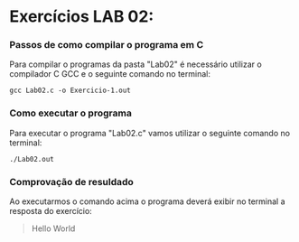 # Exercícios LAB 02:

### Passos de como compilar o programa em C

Para compilar o programas da pasta "Lab02" é necessário utilizar o compilador C GCC e o seguinte comando no terminal:

`gcc Lab02.c -o Exercicio-1.out`

### Como executar o programa

Para executar o programa "Lab02.c" vamos utilizar o seguinte comando no terminal: 

`./Lab02.out`

### Comprovação de resuldado

Ao executarmos o comando acima o programa deverá exibir no terminal a resposta do exercício:

> Hello World
